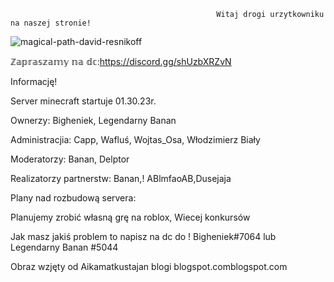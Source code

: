 
                                                  Witaj drogi urzytkowniku na naszej stronie!
                                                  
                                                  
![magical-path-david-resnikoff](https://user-images.githubusercontent.com/121927284/211089133-580ae150-363e-40f1-9d63-420206bce220.jpg)

ℤ𝕒𝕡𝕣𝕒𝕤𝕫𝕒𝕞𝕪 𝕟𝕒 𝕕𝕔:https://discord.gg/shUzbXRZvN


Informację! 

Server minecraft startuje 01.30.23r.

Ownerzy: 
Bigheniek, 
Legendarny Banan

Administracjia:
Capp, 
Wafluś, 
Wojtas_Osa, 
Włodzimierz Biały

Moderatorzy:
Banan, 
Delptor

Realizatorzy partnerstw:
Banan,! ABlmfaoAB,Dusejaja

Plany nad rozbudową servera:

Planujemy zrobić własną grę na roblox,
Wiecej konkursów

Jak masz jakiś problem to napisz na dc do ! Bigheniek#7064 lub Legendarny Banan
#5044

Obraz wzjęty od Aikamatkustajan blogi
blogspot.comblogspot.com

